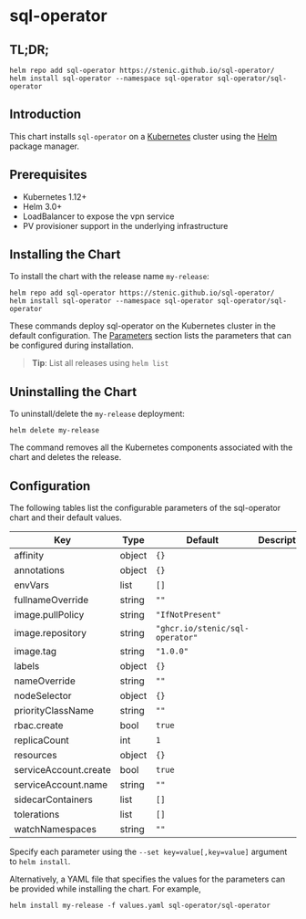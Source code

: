 # sql-operator

## TL;DR;

```console
helm repo add sql-operator https://stenic.github.io/sql-operator/
helm install sql-operator --namespace sql-operator sql-operator/sql-operator
```

## Introduction

This chart installs `sql-operator` on a [Kubernetes](http://kubernetes.io) cluster using the [Helm](https://helm.sh) package manager.

## Prerequisites

- Kubernetes 1.12+
- Helm 3.0+
- LoadBalancer to expose the vpn service
- PV provisioner support in the underlying infrastructure

## Installing the Chart

To install the chart with the release name `my-release`:

```console
helm repo add sql-operator https://stenic.github.io/sql-operator/
helm install sql-operator --namespace sql-operator sql-operator/sql-operator
```

These commands deploy sql-operator on the Kubernetes cluster in the default configuration. The [Parameters](#parameters) section lists the parameters that can be configured during installation.

> **Tip**: List all releases using `helm list`

## Uninstalling the Chart

To uninstall/delete the `my-release` deployment:

```console
helm delete my-release
```

The command removes all the Kubernetes components associated with the chart and deletes the release.

## Configuration

The following tables list the configurable parameters of the sql-operator chart and their default values.

| Key | Type | Default | Description |
|-----|------|---------|-------------|
| affinity | object | `{}` |  |
| annotations | object | `{}` |  |
| envVars | list | `[]` |  |
| fullnameOverride | string | `""` |  |
| image.pullPolicy | string | `"IfNotPresent"` |  |
| image.repository | string | `"ghcr.io/stenic/sql-operator"` |  |
| image.tag | string | `"1.0.0"` |  |
| labels | object | `{}` |  |
| nameOverride | string | `""` |  |
| nodeSelector | object | `{}` |  |
| priorityClassName | string | `""` |  |
| rbac.create | bool | `true` |  |
| replicaCount | int | `1` |  |
| resources | object | `{}` |  |
| serviceAccount.create | bool | `true` |  |
| serviceAccount.name | string | `""` |  |
| sidecarContainers | list | `[]` |  |
| tolerations | list | `[]` |  |
| watchNamespaces | string | `""` |  |

Specify each parameter using the `--set key=value[,key=value]` argument to `helm install`.

Alternatively, a YAML file that specifies the values for the parameters can be provided while installing the chart. For example,

```console
helm install my-release -f values.yaml sql-operator/sql-operator
```
